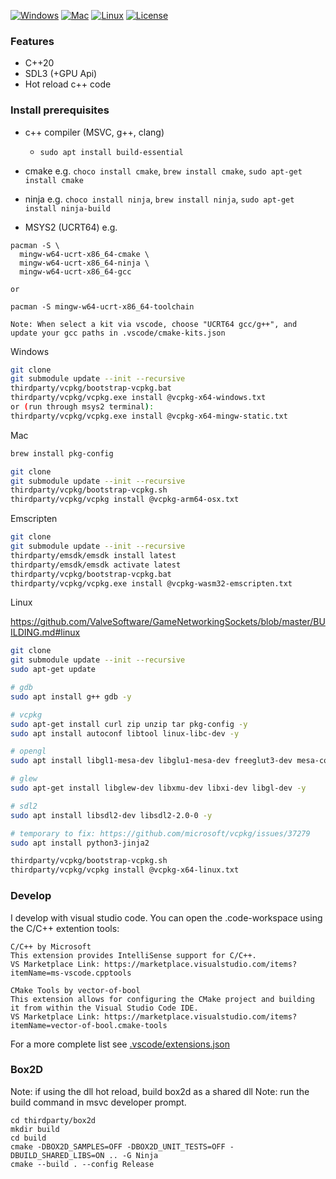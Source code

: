 [![Windows](https://github.com/Turtwiggy/game_engine/actions/workflows/windows.yml/badge.svg)](https://github.com/Turtwiggy/game_engine/actions/workflows/windows.yml)
[![Mac](https://github.com/Turtwiggy/game_engine/actions/workflows/mac.yml/badge.svg)](https://github.com/Turtwiggy/game_engine/actions/workflows/mac.yml)
[![Linux](https://github.com/Turtwiggy/game_engine/actions/workflows/linux.yml/badge.svg)](https://github.com/Turtwiggy/game_engine/actions/workflows/linux.yml)
[![License](https://img.shields.io/badge/License-Apache%202.0-blue.svg)](https://opensource.org/licenses/Apache-2.0)

### Features

- C++20
- SDL3 (+GPU Api)
- Hot reload c++ code

### Install prerequisites

- c++ compiler (MSVC, g++, clang)
  - `sudo apt install build-essential`
- cmake e.g. `choco install cmake`, `brew install cmake`, `sudo apt-get install cmake`
- ninja e.g. `choco install ninja`, `brew install ninja`, `sudo apt-get install ninja-build`

- MSYS2 (UCRT64) e.g.

```
pacman -S \
  mingw-w64-ucrt-x86_64-cmake \
  mingw-w64-ucrt-x86_64-ninja \
  mingw-w64-ucrt-x86_64-gcc

or

pacman -S mingw-w64-ucrt-x86_64-toolchain

Note: When select a kit via vscode, choose "UCRT64 gcc/g++", and update your gcc paths in .vscode/cmake-kits.json
```

Windows

```bash
git clone
git submodule update --init --recursive
thirdparty/vcpkg/bootstrap-vcpkg.bat
thirdparty/vcpkg/vcpkg.exe install @vcpkg-x64-windows.txt
or (run through msys2 terminal):
thirdparty/vcpkg/vcpkg.exe install @vcpkg-x64-mingw-static.txt
```

Mac

```bash
brew install pkg-config

git clone
git submodule update --init --recursive
thirdparty/vcpkg/bootstrap-vcpkg.sh
thirdparty/vcpkg/vcpkg install @vcpkg-arm64-osx.txt
```

Emscripten

```bash
git clone
git submodule update --init --recursive
thirdparty/emsdk/emsdk install latest
thirdparty/emsdk/emsdk activate latest
thirdparty/vcpkg/bootstrap-vcpkg.bat
thirdparty/vcpkg/vcpkg.exe install @vcpkg-wasm32-emscripten.txt
```

Linux

https://github.com/ValveSoftware/GameNetworkingSockets/blob/master/BUILDING.md#linux

```bash
git clone
git submodule update --init --recursive
sudo apt-get update

# gdb
sudo apt install g++ gdb -y

# vcpkg
sudo apt-get install curl zip unzip tar pkg-config -y
sudo apt install autoconf libtool linux-libc-dev -y

# opengl
sudo apt install libgl1-mesa-dev libglu1-mesa-dev freeglut3-dev mesa-common-dev -y

# glew
sudo apt-get install libglew-dev libxmu-dev libxi-dev libgl-dev -y

# sdl2
sudo apt install libsdl2-dev libsdl2-2.0-0 -y

# temporary to fix: https://github.com/microsoft/vcpkg/issues/37279
sudo apt install python3-jinja2

thirdparty/vcpkg/bootstrap-vcpkg.sh
thirdparty/vcpkg/vcpkg install @vcpkg-x64-linux.txt

```

### Develop

I develop with visual studio code. You can open the .code-workspace using the C/C++ extention tools:

    C/C++ by Microsoft
    This extension provides IntelliSense support for C/C++.
    VS Marketplace Link: https://marketplace.visualstudio.com/items?itemName=ms-vscode.cpptools

    CMake Tools by vector-of-bool
    This extension allows for configuring the CMake project and building it from within the Visual Studio Code IDE.
    VS Marketplace Link: https://marketplace.visualstudio.com/items?itemName=vector-of-bool.cmake-tools

For a more complete list see [.vscode/extensions.json](.vscode/extensions.json)

### Box2D

Note: if using the dll hot reload, build box2d as a shared dll
Note: run the build command in msvc developer prompt.

```
cd thirdparty/box2d
mkdir build
cd build
cmake -DBOX2D_SAMPLES=OFF -DBOX2D_UNIT_TESTS=OFF -DBUILD_SHARED_LIBS=ON .. -G Ninja
cmake --build . --config Release
```
